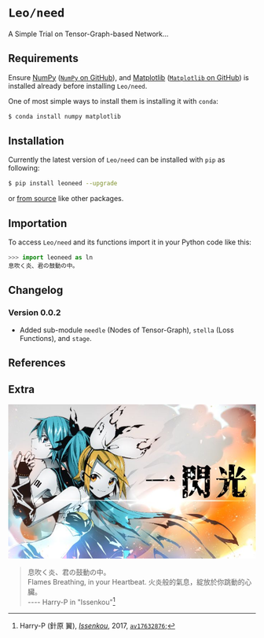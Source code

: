 # `Leo/need`

A Simple Trial on Tensor-Graph-based Network...

## Requirements

Ensure [NumPy](https://numpy.org/) ([`NumPy` on GitHub](https://github.com/numpy/numpy/)), and [Matplotlib](https://matplotlib.org/) ([`Matplotlib` on GitHub](https://github.com/matplotlib/matplotlib/)) is installed already before installing `Leo/need`.

One of most simple ways to install them is installing it with `conda`:

```sh
$ conda install numpy matplotlib
```

## Installation

Currently the latest version of `Leo/need` can be installed with `pip` as following:

```sh
$ pip install leoneed --upgrade
```

or [from source](https://github.com/sandyzikun/leoneed/) like other packages.

## Importation

To access `Leo/need` and its functions import it in your Python code like this:

```py
>>> import leoneed as ln
息吹く炎、君の鼓動の中。
```

## Changelog

### Version 0.0.2

* Added sub-module `needle` (Nodes of Tensor-Graph), `stella` (Loss Functions), and `stage`.

## References

[^extra-1]: Harry-P (針原 翼), [*Issenkou*](https://zh.moegirl.org.cn/一闪光), 2017, [`av17632876`](https://www.bilibili.com/video/av17632876/);

## Extra

![](Issenkou.jpeg)

> 息吹く炎、君の鼓動の中。 \
> Flames Breathing, in your Heartbeat.
> 火炎般的氣息，綻放於你跳動的心臟。 \
> ---- Harry-P in "Issenkou"[^extra-1]

